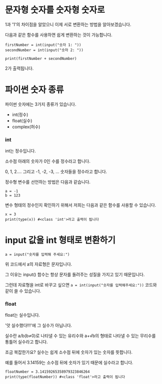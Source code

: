 # 문자형 숫자를 숫자형 숫자로
1과 '1'의 차이점을 알았으니 이제 서로 변환하는 방법을 알아보겠습니다.

다음과 같은 함수를 사용하면 쉽게 변환하는 것이 가능합니다.

```
firstNumber = int(input("숫자 1: "))
secondNumber = int(input("숫자 2: "))

print(firstNumber + secondNumber)
```

2가 출력됩니다.

# 파이썬 숫자 종류
파이썬 숫자에는 3가지 종류가 있습니다.

- int(정수)
- float(실수)
- complex(허수)


### int
int는 정수입니다.

소수점 아래의 숫자가 0인 수를 정수라고 합니다.

0, 1, 2…. 그리고 -1, -2, -3, ... 숫자들을 정수라고 합니다.

정수형 변수를 선언하는 방법은 다음과 같습니다.

```
a = -1
b = 123
```

변수 형태의 정수인지 확인하기 위해서 저희는 다음과 같은 함수를 사용할 수 있습니다.

```
x = 3
print(type(x)) #<class 'int'>라고 출력이 됩니다
```

# input 값을 int 형태로 변환하기
```
a = input("숫자를 입력해 주세요:")
```

위 코드에서 a의 자료형은 문자입니다.

그 이유는 input() 함수는 항상 문자를 돌려주는 성질을 가지고 있기 때문입니다.

그런데 자료형을 int로 바꾸고 싶으면 `a = int(input("숫자를 입력해주세요:"))` 코드와 같이 쓸 수 있습니다.

### float
float는 실수입니다.

'앗 실수했다!!!'에 그 실수가 아닙니다.

실수란 a/b(b≠0)로 나타낼 수 있는 유리수와 a+√b의 형태로 나타낼 수 있는 무리수를 통틀어 실수라고 합니다.

조금 복잡한가요? 실수는 쉽게 소수점 뒤에 숫자가 있는 숫자를 뜻합니다.

예를 들어서 3.14159는 소수점 뒤에 숫자가 있기 때문에 실수라고 합니다.

```
floatNumber = 3.14159265358979323846264
print(type(floatNumber)) #<class 'float'>라고 출력이 됩니다
```
